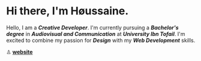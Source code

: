 # Hi there, I'm Høussaine.

Hello, I am a **_Creative Developer_**. I'm currently pursuing a **_Bachelor's degree_** in **_Audiovisual and Communication_** at **_University Ibn Tofail_**. I'm excited to combine my passion for **_Design_** with my **_Web Development_** skills.

♙ [**website**](https://houssaineamzil.vercel.app)
